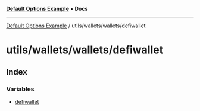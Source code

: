 [**Default Options Example**](../../../../README.md) • **Docs**

***

[Default Options Example](../../../../modules.md) / utils/wallets/wallets/defiwallet

# utils/wallets/wallets/defiwallet

## Index

### Variables

- [defiwallet](variables/defiwallet.md)
